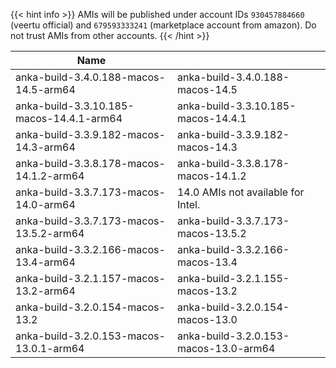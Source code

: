---
---

{{< hint info >}}
AMIs will be published under account IDs `930457884660` (veertu official) and `679593333241` (marketplace account from amazon). Do not trust AMIs from other accounts.
{{< /hint >}}

| Name         | |
| -------------- | --- |
| anka-build-3.4.0.188-macos-14.5-arm64 | anka-build-3.4.0.188-macos-14.5 |
| anka-build-3.3.10.185-macos-14.4.1-arm64 | anka-build-3.3.10.185-macos-14.4.1 |
| anka-build-3.3.9.182-macos-14.3-arm64 | anka-build-3.3.9.182-macos-14.3 |
| anka-build-3.3.8.178-macos-14.1.2-arm64 | anka-build-3.3.8.178-macos-14.1.2 |
| anka-build-3.3.7.173-macos-14.0-arm64 | 14.0 AMIs not available for Intel. |
| anka-build-3.3.7.173-macos-13.5.2-arm64 | anka-build-3.3.7.173-macos-13.5.2 |
| anka-build-3.3.2.166-macos-13.4-arm64 | anka-build-3.3.2.166-macos-13.4 |
| anka-build-3.2.1.157-macos-13.2-arm64 | anka-build-3.2.1.155-macos-13.2 |
| anka-build-3.2.0.154-macos-13.2 | anka-build-3.2.0.154-macos-13.0 |
| anka-build-3.2.0.153-macos-13.0.1-arm64 | anka-build-3.2.0.153-macos-13.0-arm64 |
